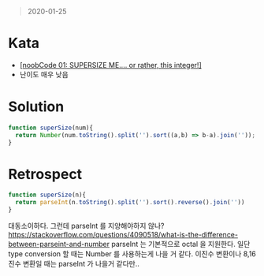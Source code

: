 > 2020-01-25
# Kata
- [[noobCode 01: SUPERSIZE ME.... or rather, this integer!]](https://www.codewars.com/kata/5709bdd2f088096786000008/javascript)
- 난이도 매우 낮음

# Solution
```javascript
function superSize(num){
  return Number(num.toString().split('').sort((a,b) => b-a).join(''));
}
```
# Retrospect
```javascript
function superSize(n){
  return parseInt(n.toString().split('').sort().reverse().join(''))
}
```
대동소이하다. 그런데 parseInt 를 지양해야하지 않나? 
https://stackoverflow.com/questions/4090518/what-is-the-difference-between-parseint-and-number
parseInt 는 기본적으로 octal 을 지원한다. 일단 type conversion 할 때는 Number 를 사용하는게 나을 거 같다.
이진수 변환이나 8,16진수 변환일 때는 parseInt 가 나을거 같다만.. 
